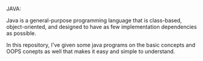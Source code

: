 JAVA:

Java is a general-purpose programming language that is class-based, object-oriented, and designed to have as few implementation dependencies as possible.

In this repository, I've given some java programs on the basic concepts and OOPS conepts as well that makes it easy and simple to understand.

